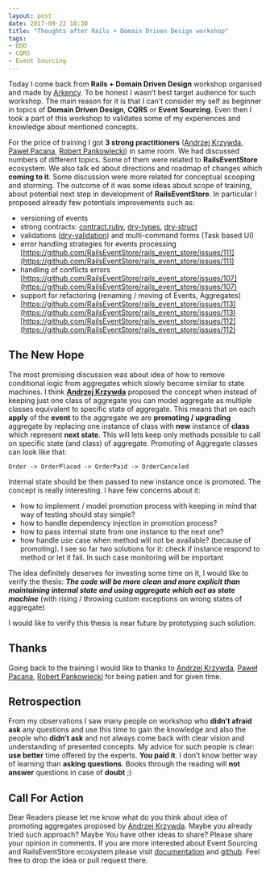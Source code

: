 ```yaml
---
layout: post
date: 2017-09-22 18:30
title: "Thoughts after Rails + Domain Driven Design workshop"
tags:
- DDD
- CQRS
- Event Sourcing
---
```

Today I come back from **Rails + Domain Driven Design** workshop organised and made by [Arkency](http://arkency.com/). To be honest I wasn’t best target audience for such workshop. The main reason for it is that I can't consider my self as beginner in topics of **Domain Driven Design**, **CQRS** or **Event Sourcing**. Even then I took a part of this workshop to validates some of my experiences and knowledge about mentioned concepts. 

For the price of training I got **3 strong practitioners** ([Andrzej Krzywda](https://twitter.com/andrzejkrzywda
), [Paweł Pacana](https://twitter.com/pawelpacana), [Robert Pankowiecki](https://twitter.com/pankowecki)) in same room. 
We had discussed numbers of different topics. Some of them were related to **RailsEventStore** ecosystem. We also talk ed about directions and roadmap of changes which **coming to it**. Some discussion were more related for conceptual scooping and storming. The outcome of it was some ideas about scope of training, about potential next step in development of **RailsEventStore**. In particular I proposed already few potentials improvements such as:
 
- versioning of events 
- strong contracts: [contract.ruby](https://egonschiele.github.io/contracts.ruby/), [dry-types](http://dry-rb.org/gems/dry-types/), [dry-struct](http://dry-rb.org/gems/dry-struct/)
- validations ([dry-validation](http://dry-rb.org/gems/dry-validation/)) and multi-command forms (Task based UI)
- error handling strategies for events processing
[https://github.com/RailsEventStore/rails_event_store/issues/111](https://github.com/RailsEventStore/rails_event_store/issues/111)
- handling of conflicts errors [https://github.com/RailsEventStore/rails_event_store/issues/107](https://github.com/RailsEventStore/rails_event_store/issues/107)
- support for refactoring (renaming / moving of Events, Aggregates) [https://github.com/RailsEventStore/rails_event_store/issues/113](https://github.com/RailsEventStore/rails_event_store/issues/113)
[https://github.com/RailsEventStore/rails_event_store/issues/112](https://github.com/RailsEventStore/rails_event_store/issues/112)

## The New Hope
The most promising discussion was about idea of how to remove conditional logic from aggregates which slowly become similar to state machines. I think [**Andrzej Krzywda**](https://twitter.com/andrzejkrzywda
) proposed the concept when instead of keeping just one class of aggregate you can model aggregate as multiple classes equivalent to specific state of aggregate. This means that on each **apply** of the **event** to the aggregate we are **promoting /  upgrading** aggregate by replacing one instance of class with **new** instance of **class** which represent **next state**. This will lets keep only methods possible to call on specific state (and class) of aggregate. Promoting of Aggregate classes can look like that:

```
Order -> OrderPlaced -> OrderPaid -> OrderCanceled
```

Internal state should be then passed to new instance once is promoted. The concept is really interesting. I have few concerns about it:

- how to implement / model promotion process with keeping in mind
that way of testing should stay simple?
- how to handle dependency injection in promotion process?
- how to pass internal state from one instance to the next one?
- how handle use case when method will not be available? (because of promoting). I see so far two solutions for it: check if instance respond to method or let it fail. In such case monitoring will be important

The idea definitely deserves for investing some time on it, I would like to verify the thesis: ***The code will be more clean and more explicit than maintaining internal state and using aggregate which act as state machine*** (with rising / throwing custom exceptions on wrong states of aggregate)

I would like to verify this thesis is near future by prototyping such solution.

## Thanks

Going back to the training I would like to thanks to [Andrzej Krzywda](https://twitter.com/andrzejkrzywda
), [Paweł Pacana](https://twitter.com/pawelpacana), [Robert Pankowiecki](https://twitter.com/pankowecki) for being patien and for given time.

## Retrospection

From my observations I saw many people on workshop who **didn’t afraid ask** any questions and use this time to gain the knowledge and also the people who **didn’t ask** and not always come back with clear vision and understanding of presented concepts. My advice for such people is clear: **use better** time offered by the experts. **You paid it**. I don’t know better way of learning than **asking questions**. Books through the reading will **not answer** questions in case of **doubt** ;)

## Call For Action
Dear Readers please let me know what do you think about idea of promoting aggregates proposed by [Andrzej Krzywda](https://twitter.com/andrzejkrzywda). Maybe you already tried such approach? Maybe You have other ideas to share? Please share your opinion in comments. If you are more interested about Event Sourcing and RailsEventStore ecosystem please visit [documentation](http://railseventstore.org/) and [github](https://github.com/RailsEventStore/rails_event_store). Feel free to drop the idea or pull request there.

